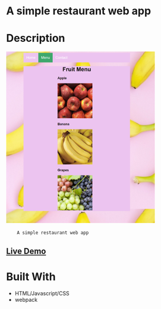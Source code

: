 # A simple restaurant web app

# Description

[<img alt="" width="400px" src="images/example.png" />](https://samgliu.github.io/THO-restaurant-page/#menu)

        A simple restaurant web app

[<h2>Live Demo</h2>](https://samgliu.github.io/THO-restaurant-page/#menu)

# Built With

-   HTML/Javascript/CSS
-   webpack
